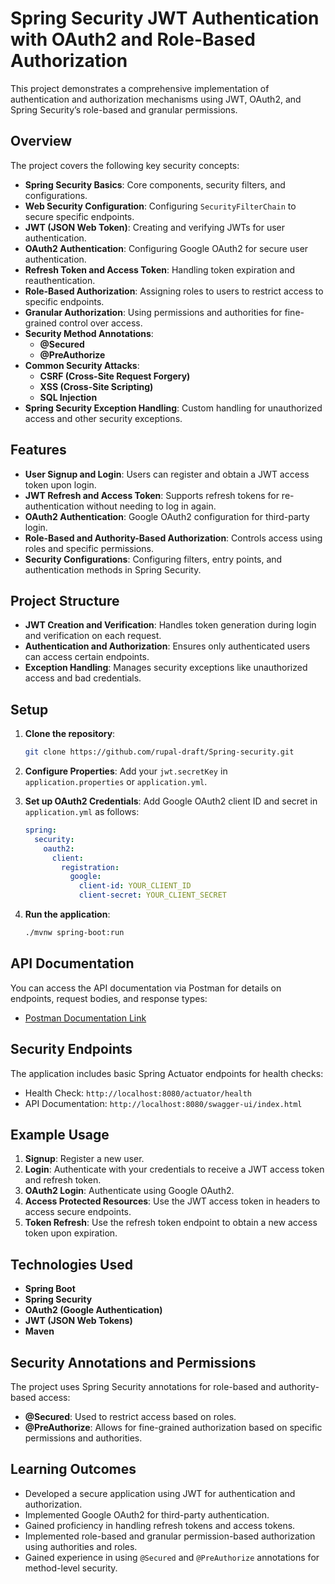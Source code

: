 # Spring Security JWT Authentication with OAuth2 and Role-Based Authorization

This project demonstrates a comprehensive implementation of authentication and authorization mechanisms using JWT, OAuth2, and Spring Security’s role-based and granular permissions.

## Overview

The project covers the following key security concepts:
- **Spring Security Basics**: Core components, security filters, and configurations.
- **Web Security Configuration**: Configuring `SecurityFilterChain` to secure specific endpoints.
- **JWT (JSON Web Token)**: Creating and verifying JWTs for user authentication.
- **OAuth2 Authentication**: Configuring Google OAuth2 for secure user authentication.
- **Refresh Token and Access Token**: Handling token expiration and reauthentication.
- **Role-Based Authorization**: Assigning roles to users to restrict access to specific endpoints.
- **Granular Authorization**: Using permissions and authorities for fine-grained control over access.
- **Security Method Annotations**:
  - **@Secured**
  - **@PreAuthorize**
- **Common Security Attacks**:
  - **CSRF (Cross-Site Request Forgery)**
  - **XSS (Cross-Site Scripting)**
  - **SQL Injection**
- **Spring Security Exception Handling**: Custom handling for unauthorized access and other security exceptions.

## Features

- **User Signup and Login**: Users can register and obtain a JWT access token upon login.
- **JWT Refresh and Access Token**: Supports refresh tokens for re-authentication without needing to log in again.
- **OAuth2 Authentication**: Google OAuth2 configuration for third-party login.
- **Role-Based and Authority-Based Authorization**: Controls access using roles and specific permissions.
- **Security Configurations**: Configuring filters, entry points, and authentication methods in Spring Security.

## Project Structure

- **JWT Creation and Verification**: Handles token generation during login and verification on each request.
- **Authentication and Authorization**: Ensures only authenticated users can access certain endpoints.
- **Exception Handling**: Manages security exceptions like unauthorized access and bad credentials.

## Setup

1. **Clone the repository**:
    ```bash
    git clone https://github.com/rupal-draft/Spring-security.git
    ```
2. **Configure Properties**: Add your `jwt.secretKey` in `application.properties` or `application.yml`. 

3. **Set up OAuth2 Credentials**: Add Google OAuth2 client ID and secret in `application.yml` as follows:

    ```yaml
    spring:
      security:
        oauth2:
          client:
            registration:
              google:
                client-id: YOUR_CLIENT_ID
                client-secret: YOUR_CLIENT_SECRET
    ```

4. **Run the application**:
    ```bash
    ./mvnw spring-boot:run
    ```

## API Documentation

You can access the API documentation via Postman for details on endpoints, request bodies, and response types:
- [Postman Documentation Link](https://documenter.getpostman.com/view/30415721/2sAY4sj4zC)

## Security Endpoints

The application includes basic Spring Actuator endpoints for health checks:
- Health Check: `http://localhost:8080/actuator/health`
- API Documentation: `http://localhost:8080/swagger-ui/index.html`

## Example Usage

1. **Signup**: Register a new user.
2. **Login**: Authenticate with your credentials to receive a JWT access token and refresh token.
3. **OAuth2 Login**: Authenticate using Google OAuth2.
4. **Access Protected Resources**: Use the JWT access token in headers to access secure endpoints.
5. **Token Refresh**: Use the refresh token endpoint to obtain a new access token upon expiration.

## Technologies Used

- **Spring Boot**
- **Spring Security**
- **OAuth2 (Google Authentication)**
- **JWT (JSON Web Tokens)**
- **Maven**

## Security Annotations and Permissions

The project uses Spring Security annotations for role-based and authority-based access:
- **@Secured**: Used to restrict access based on roles.
- **@PreAuthorize**: Allows for fine-grained authorization based on specific permissions and authorities.

## Learning Outcomes

- Developed a secure application using JWT for authentication and authorization.
- Implemented Google OAuth2 for third-party authentication.
- Gained proficiency in handling refresh tokens and access tokens.
- Implemented role-based and granular permission-based authorization using authorities and roles.
- Gained experience in using `@Secured` and `@PreAuthorize` annotations for method-level security.
